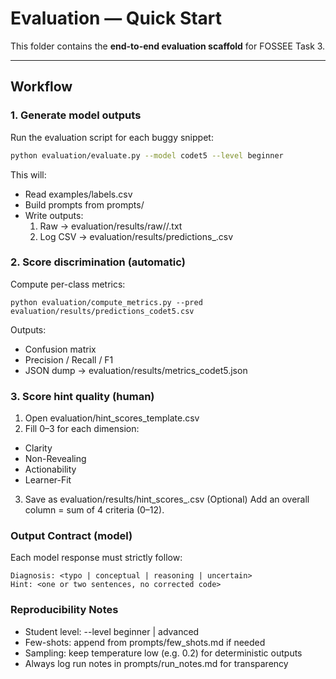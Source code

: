 # Evaluation — Quick Start

This folder contains the **end-to-end evaluation scaffold** for FOSSEE Task 3.

---

## Workflow

### 1. Generate model outputs
Run the evaluation script for each buggy snippet:

```bash
python evaluation/evaluate.py --model codet5 --level beginner
```
This will:

- Read examples/labels.csv
- Build prompts from prompts/
- Write outputs:
  1. Raw → evaluation/results/raw/<model>/<filename>.txt
  2. Log CSV → evaluation/results/predictions_<model>.csv



### 2. Score discrimination (automatic)
Compute per-class metrics:
```
python evaluation/compute_metrics.py --pred evaluation/results/predictions_codet5.csv
```
Outputs:
- Confusion matrix
- Precision / Recall / F1
- JSON dump → evaluation/results/metrics_codet5.json

### 3. Score hint quality (human)
1. Open evaluation/hint_scores_template.csv
2. Fill 0–3 for each dimension:
 - Clarity
 - Non-Revealing
 - Actionability
 - Learner-Fit
3. Save as evaluation/results/hint_scores_<model>.csv
(Optional) Add an overall column = sum of 4 criteria (0–12).


### Output Contract (model)
Each model response must strictly follow:
```
Diagnosis: <typo | conceptual | reasoning | uncertain>
Hint: <one or two sentences, no corrected code>
```
### Reproducibility Notes

- Student level: --level beginner | advanced
- Few-shots: append from prompts/few_shots.md if needed
- Sampling: keep temperature low (e.g. 0.2) for deterministic outputs
- Always log run notes in prompts/run_notes.md for transparency
